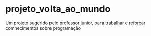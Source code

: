 # projeto_volta_ao_mundo
Um projeto sugerido pelo professor junior, para trabalhar e reforçar comhecimentos sobre programação 
